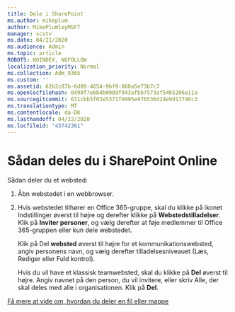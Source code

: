 ```yaml
---
title: Dele i SharePoint
ms.author: mikeplum
author: MikePlumleyMSFT
manager: scotv
ms.date: 04/21/2020
ms.audience: Admin
ms.topic: article
ROBOTS: NOINDEX, NOFOLLOW
localization_priority: Normal
ms.collection: Adm_O365
ms.custom: ''
ms.assetid: 62b2c87b-6d09-4654-9bf0-868a5e73b7c7
ms.openlocfilehash: 0498f7e6b4b0989f043afbb7573af54b5206a11a
ms.sourcegitcommit: 631cbb5f03e5371f0995e976536d24e9d13746c3
ms.translationtype: MT
ms.contentlocale: da-DK
ms.lasthandoff: 04/22/2020
ms.locfileid: "43742361"
---
```

# <a name="how-to-share-in-sharepoint-online"></a>Sådan deles du i SharePoint Online

Sådan deler du et websted:
  
1. Åbn webstedet i en webbrowser.
    
2. Hvis webstedet tilhører en Office 365-gruppe, skal du klikke på ikonet Indstillinger øverst til højre og derefter klikke på **Webstedstilladelser**. Klik på **Inviter personer**, og vælg derefter at føje medlemmer til Office 365-gruppen eller kun dele webstedet. 
    
    Klik på Del **websted** øverst til højre for et kommunikationswebsted, angiv personens navn, og vælg derefter tilladelsesniveauet (Læs, Rediger eller Fuld kontrol). 
    
    Hvis du vil have et klassisk teamwebsted, skal du klikke på **Del** øverst til højre. Angiv navnet på den person, du vil invitere, eller skriv Alle, der skal deles med alle i organisationen. Klik på **Del**.
    
[Få mere at vide om, hvordan du deler en fil eller mappe](https://go.microsoft.com/fwlink/?linkid=511430)
  

